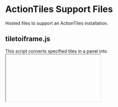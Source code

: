 # ActionTiles Support Files
Hosted files to support an ActionTiles installation.

## tiletoiframe.js

This script converts specified tiles in a panel into <iframe> elements which can be used to display any chosen URL. It also allows an <iframe> to be added as the _target_ attribute for other URL Shortcuts in the panel so the contents can be dynamically changed.

_It is probably best to convert URL Shortcuts or blank tiles as they are essentially static so removing their innards is unlikely to confuse anything. A URL Shortcut has the advantage that you can use the title, icon and the colour to make it obvious it hasn't been converted yet._

### Usage
The top of script needs to be edited to define the following information:

* For each tile to be converted:
    * The `name` attribute to be used for the HTML <iframe> element. This is also used as the index of an associative array.
    * The `id` of the tile. This is the _at-tile-id_ attribute of each tile's top level element, which is in UUID format. This can be found in a desktop version of Chrome, for example, by a right-click on a tile and choosing _Inspect_, then digging it out of the developer window.
    * The `src` attribute of the HTML <iframe> element, which is a URL to be displayed in the <iframe> by default.
    * The `filter` which is a partial URL to be matched with the start of all of the URL Shortcuts in the panel, with matching URLs having their _target_ attributes set to the name of the <iframe>.
* A array containing the <iframe> _name_ attributes in the order they are to be converted. The purpose of this is to allow a particular <iframe> to be created last so it is the one being targetted by any matching URL Shortcuts.
* A size adjustment for the <iframe> elements so that they overlap the gutter around the original tile. This is necessary when an ActionTiles panel is being loaded into an <iframe>. This size required will depend on the size of your screen, your choice of tiles, and the contents of your panel. 

The script needs to be installed somewhere convenient and then needs to be called manually from the panel. This means defining it as a URL Shortcut with the URL `javascript: $.getScript('<path to the script>');`. If you are converting a URL Shortcut to an <iframe> then that would be a good place for it (and if you converting more than one they could all use the same URL).

If you just want to display fixed URLs in each <iframe>, then that's all you need to do. Clicking the shortcut above will run the script and do the conversions for you.

If you want to be able to dynamically change which <iframe> is targetted by URL Shortcuts, or want to reset the <iframe> to its default contents, you will need to use an extra URL Shortcut for each tile with the URL `javascript: anideatiletoiframe( 'IFRAMENAME' );` where `IFRAMENAME` is the _name_ of the appropriate <iframe>.

### To do
* There needs to be a more flexible way of filtering the URL Shortcuts.

## arrivals.php and departures.php
These two PHP scripts are intended to provide content for an <iframe> as created by __tiletoiframe.js__. The __arrivals.php__ script querys the TfL Unified API for live arrivals details for buses and trams at a specified stop, and displays all the available times in in a format compatible with an ActionTiles panel (the CSS has to be custom designed to work with a 3x2 <iframe> on a particular size of panel on a particular size of screen). The `departures.php` file does a similar thing for journeys between two defined National Rail stations (defaulting to a maximum of ten services), displaying the live departures from the origin but with an option to toggle to live arrivals at the destination.

## panel.php
This is a frameset document that can be configured to call an ActionTiles panel. It accommodates panels designed for a tablet with a screen width of 1280 pixels, and adjusts the scaling for other displays it runs on.

## weather.php
This PHP script provides content for an <iframe> as created by __tiletoiframe.js__. It is designed for a 3x2 tile and the CSS has been custom designed for a particular size of panel on a particular size of screen. It displays a row of three 1x1 tiles showing the currrent weather for a location using a feed from OpenWeatherMap. It then displays another row of 1x1 tiles displaying the forecasts from the 3 hourly 5 day feed provided by the Met Office DataPoint API (they may be scrolled horizontally as required). This is followed by a 3x1 tile expanding on each of the forecasts (this can be brought into view by clicking on the appropriate forecast tile). The regional text forecast for the next five days from the Met Office DataPoint API follows. The UK outlook out to thirty days is stripped off but could just as easily be an option.

_OpenWeatherMap is used for the current observations because the Met Office DataPoint API (my preferred source) only provides hourly current observations and these can take half an hour to reach the feed, meaning the data can be up to an hour and a half old. OpenWeatherMap observations are updated every half an hour and appear in the feed within about twenty minutes._

The script is configured using the `[weather]` section of __anidea.ini__.
